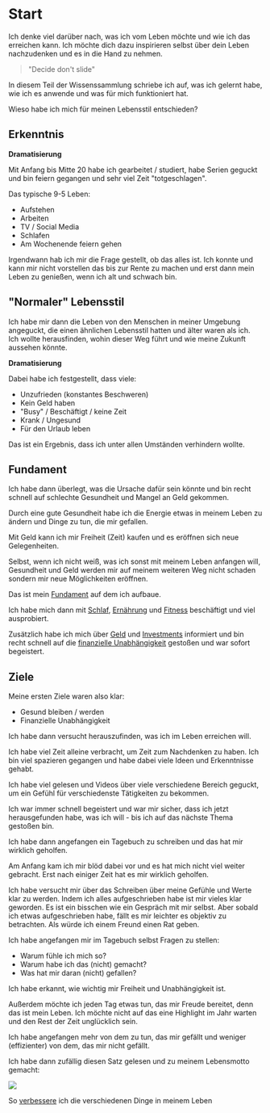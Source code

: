 # Start

Ich denke viel darüber nach, was ich vom Leben möchte und wie ich das erreichen kann. Ich möchte dich dazu inspirieren selbst über dein Leben nachzudenken und es in die Hand zu nehmen.

> "Decide don't slide"

In diesem Teil der Wissenssammlung schriebe ich auf, was ich gelernt habe, wie ich es anwende und was für mich funktioniert hat.

Wieso habe ich mich für meinen Lebensstil entschieden?

## Erkenntnis

**Dramatisierung**

Mit Anfang bis Mitte 20 habe ich gearbeitet / studiert, habe Serien geguckt und bin feiern gegangen und sehr viel Zeit "totgeschlagen".

Das typische 9-5 Leben:

- Aufstehen
- Arbeiten
- TV / Social Media
- Schlafen
- Am Wochenende feiern gehen

Irgendwann hab ich mir die Frage gestellt, ob das alles ist. Ich konnte und kann mir nicht vorstellen das bis zur Rente zu machen und erst dann mein Leben zu genießen, wenn ich alt und schwach bin.

## "Normaler" Lebensstil

Ich habe mir dann die Leben von den Menschen in meiner Umgebung angeguckt, die einen ähnlichen Lebensstil hatten und älter waren als ich. Ich wollte herausfinden, wohin dieser Weg führt und wie meine Zukunft aussehen könnte.

**Dramatisierung**

Dabei habe ich festgestellt, dass viele:

- Unzufrieden (konstantes Beschweren)
- Kein Geld haben
- "Busy" / Beschäftigt / keine Zeit
- Krank / Ungesund
- Für den Urlaub leben

Das ist ein Ergebnis, dass ich unter allen Umständen verhindern wollte.

## Fundament

Ich habe dann überlegt, was die Ursache dafür sein könnte und bin recht schnell auf schlechte Gesundheit und Mangel an Geld gekommen.

Durch eine gute Gesundheit habe ich die Energie etwas in meinem Leben zu ändern und Dinge zu tun, die mir gefallen.

Mit Geld kann ich mir Freiheit (Zeit) kaufen und es eröffnen sich neue Gelegenheiten.

Selbst, wenn ich nicht weiß, was ich sonst mit meinem Leben anfangen will, Gesundheit und Geld werden mir auf meinem weiteren Weg nicht schaden sondern mir neue Möglichkeiten eröffnen.

Das ist mein [Fundament](./leben.md) auf dem ich aufbaue.

Ich habe mich dann mit [Schlaf](./gesundheit/schlaf.md), [Ernährung](./gesundheit/ernaehrung.md) und [Fitness](./gesundheit/fitness.md) beschäftigt und viel ausprobiert.

Zusätzlich habe ich mich über [Geld](./finanzen/finanzen.md) und [Investments](./finanzen/investments.md) informiert und bin recht schnell auf die [finanzielle Unabhängigkeit](./finanzen/finanzielle-unabhaengigkeit.md) gestoßen und war sofort begeistert.

## Ziele

Meine ersten Ziele waren also klar:
- Gesund bleiben / werden
- Finanzielle Unabhängigkeit

Ich habe dann versucht herauszufinden, was ich im Leben erreichen will. 

Ich habe viel Zeit alleine verbracht, um Zeit zum Nachdenken zu haben. Ich bin viel spazieren gegangen und habe dabei viele Ideen und Erkenntnisse gehabt.

Ich habe viel gelesen und Videos über viele verschiedene Bereich geguckt, um ein Gefühl für verschiedenste Tätigkeiten zu bekommen.

Ich war immer schnell begeistert und war mir sicher, dass ich jetzt herausgefunden habe, was ich will - bis ich auf das nächste Thema gestoßen bin.

Ich habe dann angefangen ein Tagebuch zu schreiben und das hat mir wirklich geholfen.

Am Anfang kam ich mir blöd dabei vor und es hat mich nicht viel weiter gebracht. Erst nach einiger Zeit hat es mir wirklich geholfen.

Ich habe versucht mir über das Schreiben über meine Gefühle und Werte klar zu werden. Indem ich alles aufgeschrieben habe ist mir vieles klar geworden. Es ist ein bisschen wie ein Gespräch mit mir selbst. Aber sobald ich etwas aufgeschrieben habe, fällt es mir leichter es objektiv zu betrachten. Als würde ich einem Freund einen Rat geben.

Ich habe angefangen mir im Tagebuch selbst Fragen zu stellen:
- Warum fühle ich mich so?
- Warum habe ich das (nicht) gemacht?
- Was hat mir daran (nicht) gefallen?

Ich habe erkannt, wie wichtig mir Freiheit und Unabhängigkeit ist. 

Außerdem möchte ich jeden Tag etwas tun, das mir Freude bereitet, denn das ist mein Leben. Ich möchte nicht auf das eine Highlight im Jahr warten und den Rest der Zeit unglücklich sein.

Ich habe angefangen mehr von dem zu tun, das mir gefällt und weniger (effizienter) von dem, das mir nicht gefällt.

Ich habe dann zufällig diesen Satz gelesen und zu meinem Lebensmotto gemacht:

![](./motto.png)

So [verbessere](./verbesserung.md) ich die verschiedenen Dinge in meinem Leben



